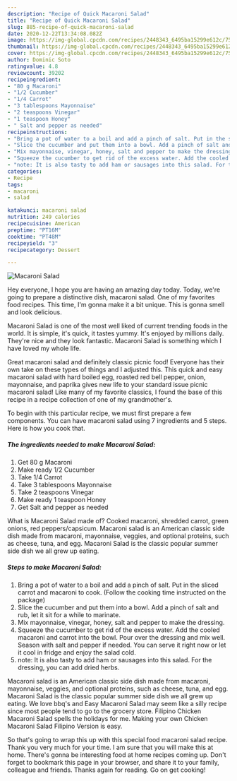 ```yaml
---
description: "Recipe of Quick Macaroni Salad"
title: "Recipe of Quick Macaroni Salad"
slug: 885-recipe-of-quick-macaroni-salad
date: 2020-12-22T13:34:08.082Z
image: https://img-global.cpcdn.com/recipes/2448343_6495ba15299e612c/751x532cq70/macaroni-salad-recipe-main-photo.jpg
thumbnail: https://img-global.cpcdn.com/recipes/2448343_6495ba15299e612c/751x532cq70/macaroni-salad-recipe-main-photo.jpg
cover: https://img-global.cpcdn.com/recipes/2448343_6495ba15299e612c/751x532cq70/macaroni-salad-recipe-main-photo.jpg
author: Dominic Soto
ratingvalue: 4.8
reviewcount: 39202
recipeingredient:
- "80 g Macaroni"
- "1/2 Cucumber"
- "1/4 Carrot"
- "3 tablespoons Mayonnaise"
- "2 teaspoons Vinegar"
- "1 teaspoon Honey"
- " Salt and pepper as needed"
recipeinstructions:
- "Bring a pot of water to a boil and add a pinch of salt. Put in the sliced carrot and macaroni to cook. (Follow the cooking time instructed on the package)"
- "Slice the cucumber and put them into a bowl. Add a pinch of salt and rub, let it sit for a while to marinate."
- "Mix mayonnaise, vinegar, honey, salt and pepper to make the dressing."
- "Squeeze the cucumber to get rid of the excess water. Add the cooled macaroni and carrot into the bowl. Pour over the dressing and mix well. Season with salt and pepper if needed. You can serve it right now or let it cool in fridge and enjoy the salad cold."
- "note: It is also tasty to add ham or sausages into this salad. For the dressing, you can add dried herbs."
categories:
- Recipe
tags:
- macaroni
- salad

katakunci: macaroni salad 
nutrition: 249 calories
recipecuisine: American
preptime: "PT16M"
cooktime: "PT48M"
recipeyield: "3"
recipecategory: Dessert

---
```



![Macaroni Salad](https://img-global.cpcdn.com/recipes/2448343_6495ba15299e612c/751x532cq70/macaroni-salad-recipe-main-photo.jpg)

Hey everyone, I hope you are having an amazing day today. Today, we're going to prepare a distinctive dish, macaroni salad. One of my favorites food recipes. This time, I'm gonna make it a bit unique. This is gonna smell and look delicious.

Macaroni Salad is one of the most well liked of current trending foods in the world. It is simple, it's quick, it tastes yummy. It's enjoyed by millions daily. They're nice and they look fantastic. Macaroni Salad is something which I have loved my whole life.

Great macaroni salad and definitely classic picnic food! Everyone has their own take on these types of things and I adjusted this. This quick and easy macaroni salad with hard boiled egg, roasted red bell pepper, onion, mayonnaise, and paprika gives new life to your standard issue picnic macaroni salad! Like many of my favorite classics, I found the base of this recipe in a recipe collection of one of my grandmother&#39;s.


To begin with this particular recipe, we must first prepare a few components. You can have macaroni salad using 7 ingredients and 5 steps. Here is how you cook that.

<!--inarticleads1-->

##### The ingredients needed to make Macaroni Salad:

1. Get 80 g Macaroni
1. Make ready 1/2 Cucumber
1. Take 1/4 Carrot
1. Take 3 tablespoons Mayonnaise
1. Take 2 teaspoons Vinegar
1. Make ready 1 teaspoon Honey
1. Get  Salt and pepper as needed


What is Macaroni Salad made of? Cooked macaroni, shredded carrot, green onions, red peppers/capsicum. Macaroni salad is an American classic side dish made from macaroni, mayonnaise, veggies, and optional proteins, such as cheese, tuna, and egg. Macaroni Salad is the classic popular summer side dish we all grew up eating. 

<!--inarticleads2-->

##### Steps to make Macaroni Salad:

1. Bring a pot of water to a boil and add a pinch of salt. Put in the sliced carrot and macaroni to cook. (Follow the cooking time instructed on the package)
1. Slice the cucumber and put them into a bowl. Add a pinch of salt and rub, let it sit for a while to marinate.
1. Mix mayonnaise, vinegar, honey, salt and pepper to make the dressing.
1. Squeeze the cucumber to get rid of the excess water. Add the cooled macaroni and carrot into the bowl. Pour over the dressing and mix well. Season with salt and pepper if needed. You can serve it right now or let it cool in fridge and enjoy the salad cold.
1. note: It is also tasty to add ham or sausages into this salad. For the dressing, you can add dried herbs.


Macaroni salad is an American classic side dish made from macaroni, mayonnaise, veggies, and optional proteins, such as cheese, tuna, and egg. Macaroni Salad is the classic popular summer side dish we all grew up eating. We love bbq&#39;s and Easy Macaroni Salad may seem like a silly recipe since most people tend to go to the grocery store. Filipino Chicken Macaroni Salad spells the holidays for me. Making your own Chicken Macaroni Salad Filipino Version is easy. 

So that's going to wrap this up with this special food macaroni salad recipe. Thank you very much for your time. I am sure that you will make this at home. There's gonna be interesting food at home recipes coming up. Don't forget to bookmark this page in your browser, and share it to your family, colleague and friends. Thanks again for reading. Go on get cooking!
